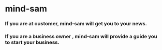 # mind-sam
### If you are at customer, mind-sam will get you to your news.
### If you are a  business owner , mind-sam will provide a guide you to start your business.
